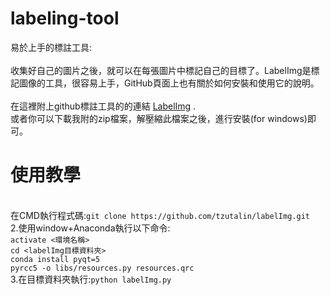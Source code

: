# labeling-tool
易於上手的標註工具:
<br>
<br>收集好自己的圖片之後，就可以在每張圖片中標記自己的目標了。LabelImg是標記圖像的工具，很容易上手，GitHub頁面上也有關於如何安裝和使用它的說明。
<br>
<br>在這裡附上github標註工具的的連結 [LabelImg](https://github.com/tzutalin/labelImg "labelImg") .
<br>或者你可以下載我附的zip檔案，解壓縮此檔案之後，進行安裝(for windows)即可。
<br>
# 使用教學
<br>在CMD執行程式碼:```git clone https://github.com/tzutalin/labelImg.git```
<br>2.使用window+Anaconda執行以下命令:
<br>  ```activate <環境名稱>```
<br>  ```cd <labelImg目標資料夾>```
<br>  ```conda install pyqt=5```
<br>  ```pyrcc5 -o libs/resources.py resources.qrc```
<br>3.在目標資料夾執行:```python labelImg.py```
